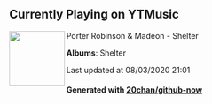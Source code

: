 ## Currently Playing on YTMusic

[<img align="left" width="100" src="https://lh3.googleusercontent.com/GDRZJc6rEjqlCbqqHH7DLqwkHi9mcSQMP3nzZURPN1_jXGcr5fepGZx04uU_jiuM6XAaeIdry9BGuPo">](https://music.youtube.com/channel/UCUt2uP6O_UBJp4aBx5KjQjA)

Porter Robinson & Madeon - Shelter

**Albums**: Shelter

Last updated at 08/03/2020 21:01

#### Generated with [20chan/github-now](https://github.com/20chan/github-now)


<!--
**20chan/20chan** is a ✨ _special_ ✨ repository because its `README.md` (this file) appears on your GitHub profile.

Here are some ideas to get you started:

- 🔭 I’m currently working on ...
- 🌱 I’m currently learning ...
- 👯 I’m looking to collaborate on ...
- 🤔 I’m looking for help with ...
- 💬 Ask me about ...
- 📫 How to reach me: ...
- 😄 Pronouns: ...
- ⚡ Fun fact: ...
-->

